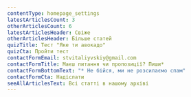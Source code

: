 ```yaml
---
contentType: homepage_settings
latestArticlesCount: 3
otherArticlesCount: 6
latestArticlesHeader: Свіже
otherArticlesHeader: Більше статей
quizTitle: Тест "Яке ти авокадо"
quizCta: Пройти тест
contactFormEmail: stvitaliyvskiy@gmail.com
contactFormTitle: Маєш питання чи пропозиції? Пиши*
contactFormBottomText: "* Не бійся, ми не розсилаємо спам"
contactFormCta: Надіслати
seeAllArticlesText: Всі статті в нашому архіві
---
```


